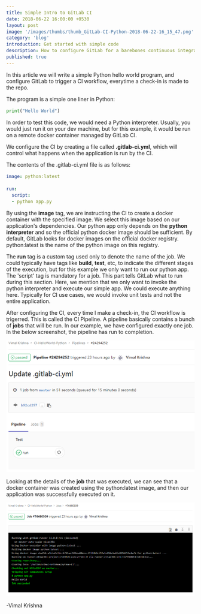 ```yaml
---
title: Simple Intro to GitLab CI
date: 2018-06-22 16:00:00 +0530
layout: post
image: '/images/thumbs/thumb_GitLab-CI-Python-2018-06-22-16_15_47.png'
category: 'blog'
introduction: Get started with simple code
description: How to configure GitLab for a barebones continuous integration setup.
published: true
---
```


In this article we will write a simple Python hello world program, and configure GitLab to trigger a CI workflow, everytime a check-in is made to the repo.

The program is a simple one liner in Python:
```python
print("Hello World")
```

In order to test this code, we would need a Python interpreter. Usually, you would just run it on your dev machine, but for this example, it would be run on a remote docker container managed by GitLab CI.

We configure the CI by creating a file called **.gitlab-ci.yml**, which will control what happens when the application is run by the CI.

The contents of the .gitlab-ci.yml file is as follows:
```yml
image: python:latest

run:
  script:
  - python app.py
```

By using the **image** tag, we are instructing the CI to create a docker container with the specified image. We select this image based on our application's dependencies. Our python app only depends on the **python interpreter** and so the official python docker image should be sufficient.
By default, GitLab looks for docker images on the official docker registry. python:latest is the name of the python image on this registry.

The **run** tag is a custom tag used only to denote the name of the job. We could typically have tags like **build**, **test**, etc, to indicate the different stages of the execution, but for this example we only want to run our python app. 
The 'script' tag is mandatory for a job. This part tells GitLab what to run during this section. Here, we mention that we only want to invoke the python interpreter and execute our simple app. We could execute anything here. Typically for CI use cases, we would invoke unit tests and not the entire application.

After configuring the CI, every time I make a check-in, the CI workflow is trigerred. This is called the CI Pipeline. A pipeline basically contains a bunch of **jobs** that will be run. In our example, we have configured exactly one job. In the below screenshot, the pipeline has run to completion.

![](/images/GitLab-CI-Python-Pipeline-2018-06-22-16_15_47.png)

Looking at the details of the **job** that was executed, we can see that a docker container was created using the python:latest image, and then our application was successfully executed on it.

![](/images/GitLab-CI-Python-2018-06-22-16_15_47.png)


-Vimal Krishna



